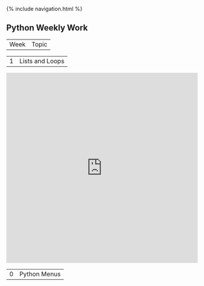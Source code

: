 {% include navigation.html %}
## Python Weekly Work
<table>
  <tr>
    <td>Week</td>
    <td>Topic</td>
  </tr>
 </table>
 
 
 <table>
  <tr>
    <td>1</td>
    <td>Lists and Loops </td>
  </tr>
 </table>

<iframe frameborder="0" width="100%" height="500px" src="https://replit.com/@sarayu-pr11/Sarayutri1#hacks/main.pyd?lite=true"></iframe>

 <table>
  <tr>
    <td>0</td>
    <td>Python Menus</td>
  </tr>
</table>
